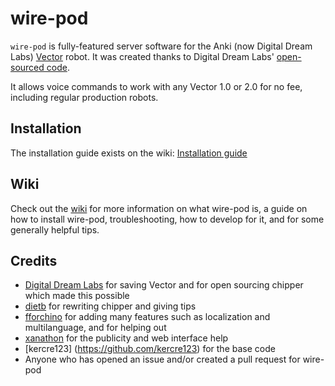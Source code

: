 # wire-pod

`wire-pod` is fully-featured server software for the Anki (now Digital Dream Labs) [Vector](https://web.archive.org/web/20190417120536if_/https://www.anki.com/en-us/vector) robot. It was created thanks to Digital Dream Labs' [open-sourced code](https://github.com/digital-dream-labs/chipper).

It allows voice commands to work with any Vector 1.0 or 2.0 for no fee, including regular production robots.

## Installation

The installation guide exists on the wiki: [Installation guide](https://github.com/ba2512005/wire-pod/wiki/Installation)

## Wiki

Check out the [wiki](https://github.com/ba2512005/wire-pod/wiki) for more information on what wire-pod is, a guide on how to install wire-pod, troubleshooting, how to develop for it, and for some generally helpful tips.

## Credits

- [Digital Dream Labs](https://github.com/digital-dream-labs) for saving Vector and for open sourcing chipper which made this possible
- [dietb](https://github.com/dietb) for rewriting chipper and giving tips
- [fforchino](https://github.com/fforchino) for adding many features such as localization and multilanguage, and for helping out
- [xanathon](https://github.com/xanathon) for the publicity and web interface help
- [kercre123] (https://github.com/kercre123) for the base code
- Anyone who has opened an issue and/or created a pull request for wire-pod
